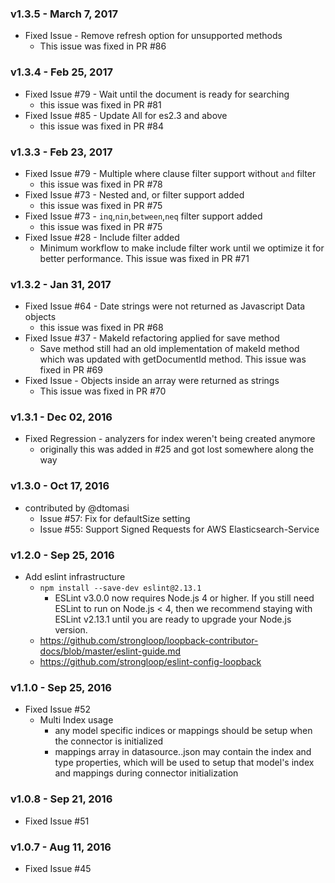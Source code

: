 ### v1.3.5 - March 7, 2017
- Fixed Issue - Remove refresh option for unsupported methods
  - This issue was fixed in PR #86
  
### v1.3.4 - Feb 25, 2017
- Fixed Issue #79  - Wait until the document is ready for searching
  - this issue was fixed in PR #81
- Fixed Issue #85  - Update All for es2.3 and above
  - this issue was fixed in PR #84
    
### v1.3.3 - Feb 23, 2017
- Fixed Issue #79  - Multiple where clause filter support without `and` filter
  - this issue was fixed in PR #78
- Fixed Issue #73  - Nested and, or filter support added
  - this issue was fixed in PR #75
- Fixed Issue #73  - `inq`,`nin`,`between`,`neq` filter support added
  - this issue was fixed in PR #75
- Fixed Issue #28 - Include filter added
  - Minimum workflow to make include filter work until we optimize it for better performance.
    This issue was fixed in PR #71
    
### v1.3.2 - Jan 31, 2017
- Fixed Issue #64  - Date strings were not returned as Javascript Data objects
  - this issue was fixed in PR #68
- Fixed Issue #37 - MakeId refactoring applied for save method
  - Save method still had an old implementation of makeId method which was updated with
    getDocumentId method. This issue was fixed in PR #69
- Fixed Issue - Objects inside an array were returned as strings
  - This issue was fixed in PR #70

### v1.3.1 - Dec 02, 2016
- Fixed Regression - analyzers for index weren't being created anymore
  - originally this was added in #25 and got lost somewhere along the way

### v1.3.0 - Oct 17, 2016
- contributed by @dtomasi
  - Issue #57: Fix for defaultSize setting
  - Issue #55: Support Signed Requests for AWS Elasticsearch-Service

### v1.2.0 - Sep 25, 2016
- Add eslint infrastructure
  - `npm install --save-dev eslint@2.13.1`
    - ESLint v3.0.0 now requires Node.js 4 or higher. If you still need ESLint to run on Node.js < 4, then we recommend staying with ESLint v2.13.1 until you are ready to upgrade your Node.js version.
  - https://github.com/strongloop/loopback-contributor-docs/blob/master/eslint-guide.md
  - https://github.com/strongloop/eslint-config-loopback

### v1.1.0 - Sep 25, 2016
- Fixed Issue #52
  - Multi Index usage
    - any model specific indices or mappings should be setup when the connector is initialized
    - mappings array in datasource.<env>.json may contain the index and type properties, which will be used to setup that model's index and mappings during connector initialization

### v1.0.8 - Sep 21, 2016
- Fixed Issue #51

### v1.0.7 - Aug 11, 2016
- Fixed Issue #45
